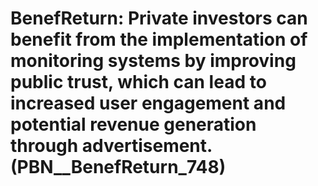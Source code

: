 # BenefReturn: __Private investors can benefit from the implementation of monitoring systems by improving public trust, which can lead to increased user engagement and potential revenue generation through advertisement.__ (PBN__BenefReturn_748)

